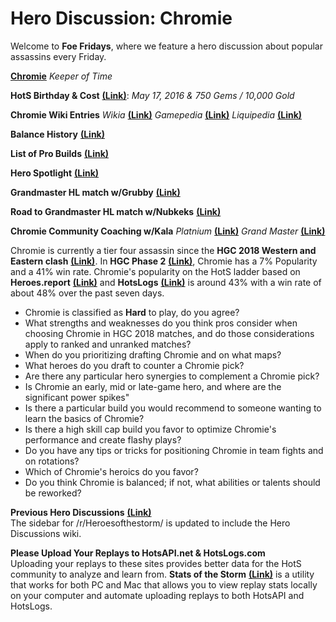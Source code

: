 # Hero Discussion: Chromie  
  
Welcome to **Foe Fridays**, where we feature a hero discussion about popular assassins every Friday.

[**Chromie**](https://vignette.wikia.nocookie.net/heroesofthestorm/images/f/f7/Chromie_keeper_of_time_by_mr_jack-dbaz6bd.jpg/revision/latest?cb=20180122132603) *Keeper of Time*

**HotS Birthday & Cost** [**(Link)**](https://heroesofthestorm.gamepedia.com/List_of_heroes_by_release_date): *May 17, 2016 & 750 Gems / 10,000 Gold*

**Chromie Wiki Entries** *Wikia* [**(Link)**](http://heroesofthestorm.wikia.com/wiki/Chromie) *Gamepedia* [**(Link)**](https://heroesofthestorm.gamepedia.com/Chromie) *Liquipedia* [**(Link)**](http://liquipedia.net/heroes/Chromie) 

**Balance History** [**(Link)**](https://heroespatchnotes.com/hero/chromie.html)

**List of Pro Builds** [**(Link)**](https://lerhond.pl/probuilds/Chromie/)

**Hero Spotlight** [**(Link)**](https://www.youtube.com/watch?v=x79UvuRCWGY)

**Grandmaster HL match w/Grubby**  [**(Link)**](https://www.youtube.com/watch?v=z5o_70xBdz8)

**Road to Grandmaster HL match w/Nubkeks**  [**(Link)**](https://www.youtube.com/watch?v=gMjpCl3ZPjg)

**Chromie Community Coaching w/Kala** *Platnium* [**(Link)**](https://www.youtube.com/watch?v=g3cbg9c0VAk) *Grand Master* [**(Link)**](https://www.youtube.com/watch?v=sgGTMAKlD5k)

Chromie is currently a tier four assassin since the **HGC 2018 Western and Eastern clash** [**(Link)**](https://masterleague.net/meta/heroes/?t=278&t=285&t=258&t=286&t=255&t=253&t=252).  In **HGC Phase 2** [**(Link)**](https://masterleague.net/meta/heroes/?t=285&t=297&t=286&t=281&t=255&t=280&t=253&t=279&t=252), Chromie has a 7% Popularity and a 41% win rate.  Chromie's popularity on the HotS ladder based on **Heroes.report** [**(Link)**](https://heroes.report/heroes/Chromie) and **HotsLogs** [**(Link)**](https://www.hotslogs.com/Sitewide/HeroDetails?Hero=Chromie) is around 43% with a win rate of about 48% over the past seven days.  
  
* Chromie is classified as **Hard** to play, do you agree?
* What strengths and weaknesses do you think pros consider when choosing Chromie in HGC 2018 matches, and do those considerations apply to ranked and unranked matches?
* When do you prioritizing drafting Chromie and on what maps?
* What heroes do you draft to counter a Chromie pick?
* Are there any particular hero synergies to complement a Chromie pick?
* Is Chromie an early, mid or late-game hero, and where are the significant power spikes"
* Is there a particular build you would recommend to someone wanting to learn the basics of Chromie?
* Is there a high skill cap build you favor to optimize Chromie's performance and create flashy plays?
* Do you have any tips or tricks for positioning Chromie in team fights and on rotations?
* Which of Chromie's heroics do you favor? 
* Do you think Chromie is balanced; if not, what abilities or talents should be reworked?

**Previous Hero Discussions** [**(Link)**](https://www.reddit.com/r/heroesofthestorm/wiki/herodiscussions)  
The sidebar for /r/Heroesofthestorm/ is updated to include the Hero Discussions wiki.

**Please Upload Your Replays to HotsAPI.net & HotsLogs.com**  
Uploading your replays to these sites provides better data for the HotS community to analyze and learn from. **Stats of the Storm** [**(Link)**](https://ebshimizu.github.io/stats-of-the-storm/) is a utility that works for both PC and Mac that allows you to view replay stats locally on your computer and automate uploading replays to both HotsAPI and HotsLogs.